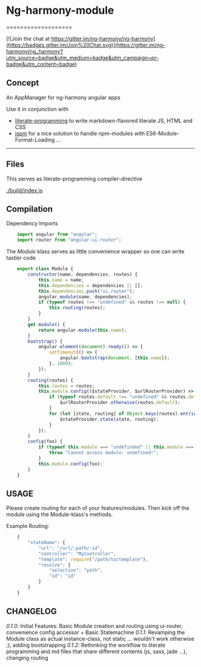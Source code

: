 # Ng-harmony-module
===================

[![Join the chat at https://gitter.im/ng-harmony/ng-harmony](https://badges.gitter.im/Join%20Chat.svg)](https://gitter.im/ng-harmony/ng_harmony?utm_source=badge&utm_medium=badge&utm_campaign=pr-badge&utm_content=badge)

## Concept

An AppManager for ng-harmony angular apps

Use it in conjunction with

* [literate-programming](http://npmjs.org/packages/literate-programming "click for npm-package-homepage") to write markdown-flavored literate JS, HTML and CSS
* [jspm](https://www.npmjs.com/package/jspm "click for npm-package-homepage") for a nice solution to handle npm-modules with ES6-Module-Format-Loading ...

* * *

## Files

This serves as literate-programming compiler-directive

[./build/index.js](#Compilation "save:")

## Compilation

Dependency Imports

```javascript
    import angular from "angular";
    import router from "angular-ui-router";
```

The _Module_ klass serves as little convenience wrapper so one can write tastier code

```javascript
    export class Module {
        constructor(name, dependencies, routes) {
            this.name = name;
            this.dependencies = dependencies || [];
            this.dependencies.push("ui.router");
            angular.module(name, dependencies);
            if (typeof routes !== "undefined" && routes !== null) {
            	this.routing(routes);
            }
        }
        get module() {
            return angular.module(this.name);
        }
        bootstrap() {
            angular.element(document).ready(() => {
                setTimeout(() => {
                    angular.bootstrap(document, [this.name]);
                }, 1000); 
            });
        }
        routing(routes) {
            this.routes = routes;
            this.module.config(($stateProvider, $urlRouterProvider) => {
                if (typeof routes.default !== "undefined" && routes.default !== null) {
                    $urlRouterProvider.otherwise(routes.default);
                }
                for (let [state, routing] of Object.keys(routes).entries()) {
                    $stateProvider.state(state, routing);
                }
            });
        }
        config(foo) {
            if (typeof this.module === "undefinded" || this.module === null) {
                throw "Cannot access module: undefined!";
            }
            this.module.config(foo);
        }
    }
```

## USAGE

Please create routing for each of your features/modules.
Then kick off the module using the Module-klass's methods.

Example Routing:
```javascript
    {
        "stateName": {
            "url": "/url/:path/:id",
            "controller": "MyController",
            "template": require("/path/to/template"),
            "resolve": {
                "selection": "path",
                "id": "id"
            }
        }
    }
```

## CHANGELOG

*0.1.0*: Initial Features: Basic Module creation and routing using ui-router, convenience config accessor + Basic Statemachine
*0.1.1*: Revamping the Module class as actual instance-class, not static ... wouldn't work otherwise ;), adding bootstrapping
*0.1.2*: Rethinking the workflow to literate programming and md files that share different contents (js, sass, jade ...), changing routing